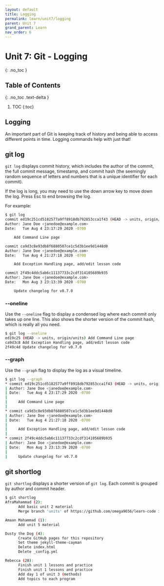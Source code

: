 ```yaml
---
layout: default
title: Logging
permalink: learn/unit7/logging
parent: Unit 7
grand_parent: Learn
nav_order: 6
---
```


<!-- prettier-ignore-start -->

# Unit 7: Git - Logging
{: .no_toc }

## Table of Contents
{: .no_toc .text-delta }

1. TOC
{:toc}

<!-- prettier-ignore-end -->

## Logging

An important part of Git is keeping track of history and being able to access
different points in time. Logging commands help with just that!

## git log

`git log` displays commit history, which includes the author of the commit, the
full commit message, timestamp, and commit hash (the seemingly random sequence
of letters and numbers that is a unique identifier for each commit).

If the log is long, you may need to use the down arrow key to move down the log.
Press Esc to end browsing the log.

For example:

```bash
$ git log
commit ed19c251cd5182577a9ff8918db792853cca1f43 (HEAD -> units, origin/units)
Author: Jane Doe <janedoe@example.com>
Date:   Tue Aug 4 23:17:29 2020 -0700

    Add Command Line page

commit ca9d3c8e93db8f6880507ce1c5d3b1ee9d1448d0
Author: Jane Doe <janedoe@example.com>
Date:   Tue Aug 4 21:27:18 2020 -0700

    Add Exception Handling page, add/edit lesson code

commit 2f49c4ddc5ab6c11137733c2cdf314105689b935
Author: Jane Doe <janedoe@example.com>
Date:   Mon Aug 3 23:13:39 2020 -0700

    Update changelog for v0.7.0
```

### --oneline

Use the `--oneline` flag to display a condensed log where each commit only takes
up one line. This also shows the shorter version of the commit hash, which is
really all you need.

```bash
$ git log --oneline
ed19c25 (HEAD -> units, origin/units) Add Command Line page
ca9d3c8 Add Exception Handling page, add/edit lesson code
2f49c4d Update changelog for v0.7.0
```

### --graph

Use the `--graph` flag to display the log as a visual timeline.

```bash
$ git log --graph
* commit ed19c251cd5182577a9ff8918db792853cca1f43 (HEAD -> units, origin/units)
| Author: Jane Doe <janedoe@example.com>
| Date:   Tue Aug 4 23:17:29 2020 -0700
|
|     Add Command Line page
|
* commit ca9d3c8e93db8f6880507ce1c5d3b1ee9d1448d0
| Author: Jane Doe <janedoe@example.com>
| Date:   Tue Aug 4 21:27:18 2020 -0700
|
|     Add Exception Handling page, add/edit lesson code
|
* commit 2f49c4ddc5ab6c11137733c2cdf314105689b935
| Author: Jane Doe <janedoe@example.com>
| Date:   Mon Aug 3 23:13:39 2020 -0700
|
|     Update changelog for v0.7.0
```

## git shortlog

`git shortlog` displays a shorter version of `git log`. Each commit is grouped
by author and commit header.

```bash
$ git shortlog
AfraMahammad (2):
      Add basic unit 2 material
      Merge branch 'units' of https://github.com/omega9656/learn-code into units

Amaan Mahammad (1):
      Add unit 5 material

Dusty the Dog (4):
      Create GitHub pages for this repository
      Set theme jekyll-theme-cayman
      Delete index.html
      Delete _config.yml

Rebecca (28):
      Finish unit 1 lessons and practice
      Finish unit 1 lessons and practice
      Add day 1 of unit 3 (methods)
      Add topics to each program
```
